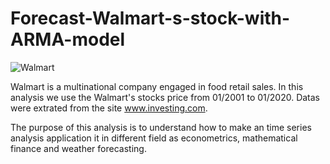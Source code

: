 # Forecast-Walmart-s-stock-with-ARMA-model

![Walmart](https://user-images.githubusercontent.com/104760218/193003075-076c9479-c1ac-4dfd-8337-cac095e5f3bd.jpg)


Walmart is a multinational company engaged in food retail sales. 
In this analysis we use the Walmart's stocks price from 01/2001 to 01/2020. Datas were extrated from the site www.investing.com.

The purpose of this analysis is to understand how to make an time series analysis application it in different field as econometrics, mathematical finance and weather forecasting.

